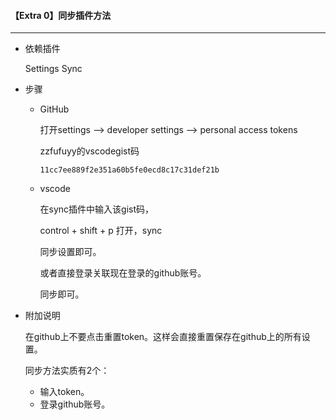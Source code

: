 #### 【Extra 0】同步插件方法

-----------------------------------------

* 依赖插件

  Settings Sync

* 步骤

  - GitHub

    打开settings  --> developer settings --> personal access tokens

    zzfufuyy的vscodegist码

    `11cc7ee889f2e351a60b5fe0ecd8c17c31def21b`

  - vscode

    在sync插件中输入该gist码，

    control + shift + p  打开，sync

    同步设置即可。

    或者直接登录关联现在登录的github账号。

    同步即可。

* 附加说明

  在github上不要点击重置token。这样会直接重置保存在github上的所有设置。

  同步方法实质有2个：

  - 输入token。
  - 登录github账号。